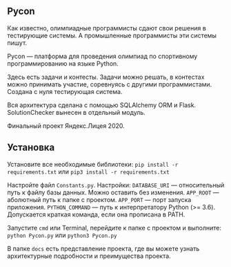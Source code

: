 ## Pycon

Как известно, олимпиадные программисты сдают свои решения в тестирующие системы. А промышленные программисты эти системы пишут.

Pycon — платформа для проведения олимпиад по спортивному программированию на языке Python.

Здесь есть задачи и контесты. Задачи можно решать, в контестах можно принимать участие, соревнуясь с другими программистами. Создана с нуля тестирующая система. 

Вся архитектура сделана с помощью SQLAlchemy ORM и Flask. SolutionChecker вынесен в отдельный модуль.

Финальный проект Яндекс.Лицея 2020.

## Установка

Установите все необходимые библиотеки:
`pip install -r requirements.txt` или `pip3 install -r requirements.txt`

Настройте файл `Constants.py`. Настройки:
`DATABASE_URI` — относительный путь к файлу базы данных. Можно оставить без изменения.
`APP_ROOT` — аболютный путь к папке с проектом.
`APP_PORT` — порт запуска приложения.
`PYTHON_COMMAND` — путь к интерпретатору Python (>= 3.6). Допускается краткая команда, если она прописана в PATH. 

Запустите `cmd` или Terminal, перейдите к папке с проектом и выполните:
`python Pycon.py` или `python3 Pycon.py`

В папке `docs` есть представление проекта, где вы можете узнать архитектурные подробности и преимущества проекта.
